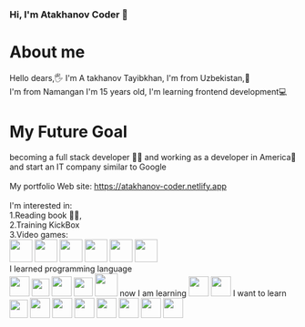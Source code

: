### Hi, I'm Atakhanov Coder 👋

<h1>About me</h1>
Hello dears,🖐 I'm A takhanov Tayibkhan, I'm from Uzbekistan,📍<br>
I'm from Namangan I'm 15 years old, I'm learning frontend development💻<br>
<h1>My Future Goal</h1>
becoming a full stack developer 👩‍💻 and working as a developer in America🧰<br>
and start an IT company similar to Google<br>
<br>
My portfolio Web site: <a href="https://atakhanov-coder.netlify.app/">https://atakhanov-coder.netlify.app</a>
<br>
<br>
I'm interested in: <br>
1.Reading book 👨‍🎓, <br>
2.Training KickBox <br>
3.Video games:<br><div style="display: inline-block;">
  <img src="https://upload.wikimedia.org/wikipedia/commons/thumb/8/83/Steam_icon_logo.svg/640px-Steam_icon_logo.svg.png" width="40px">
  <img src="https://cnlgaming.gg/wp-content/uploads/ava-CSGO.png" width="40px">
  <img src="https://seeklogo.com/images/M/minecraft-logo-5EAD3A1535-seeklogo.com.png" width="40px">
  <img src="https://avatanplus.com/files/resources/original/573b41b55e2f1154bf78ac8a.png" width="40px">
  <img src="https://images-wixmp-ed30a86b8c4ca887773594c2.wixmp.com/f/ef02abe3-63cc-4dfa-8eab-5543cf3bcf4f/dde2pfh-9b2acce1-5c98-42f5-8fec-f743b2b1b680.png?token=eyJ0eXAiOiJKV1QiLCJhbGciOiJIUzI1NiJ9.eyJzdWIiOiJ1cm46YXBwOjdlMGQxODg5ODIyNjQzNzNhNWYwZDQxNWVhMGQyNmUwIiwiaXNzIjoidXJuOmFwcDo3ZTBkMTg4OTgyMjY0MzczYTVmMGQ0MTVlYTBkMjZlMCIsIm9iaiI6W1t7InBhdGgiOiJcL2ZcL2VmMDJhYmUzLTYzY2MtNGRmYS04ZWFiLTU1NDNjZjNiY2Y0ZlwvZGRlMnBmaC05YjJhY2NlMS01Yzk4LTQyZjUtOGZlYy1mNzQzYjJiMWI2ODAucG5nIn1dXSwiYXVkIjpbInVybjpzZXJ2aWNlOmZpbGUuZG93bmxvYWQiXX0.fx_g84XH2cocCKhAc89KVV_sLu5OkCXLfc1VW0ZjOSI" width="40px">
  <img src="" width="40px">
</div>
<br>
I learned programming language<br>
<div style="display: inline-block;">
<img src="https://cdn-icons-png.flaticon.com/512/174/174854.png?w=360" width="35px">
<img src="https://static.cdnlogo.com/logos/c/18/css.svg" width="31px">
<img src="https://git-scm.com/images/logos/downloads/Git-Icon-1788C.png" width="35px">
<img src="https://cdn-icons-png.flaticon.com/512/25/25231.png" width="33px">
<img src="https://getbootstrap.com/docs/5.0/assets/brand/bootstrap-logo.svg" width="40px">
</div>
now I am learning
<div style="display: inline-block;">
  <img src="https://upload.wikimedia.org/wikipedia/commons/thumb/9/99/Unofficial_JavaScript_logo_2.svg/1024px-Unofficial_JavaScript_logo_2.svg.png" width="35px">
  <img src="https://upload.wikimedia.org/wikipedia/commons/thumb/9/95/Vue.js_Logo_2.svg/2367px-Vue.js_Logo_2.svg.png" width="35px">
</div>
I want to learn
<div style="display: inline-block;">
  <img src="https://upload.wikimedia.org/wikipedia/commons/thumb/9/96/Sass_Logo_Color.svg/1280px-Sass_Logo_Color.svg.png" width="32px">
  <img src="https://seeklogo.com/images/T/tailwind-css-logo-5AD4175897-seeklogo.com.png" width="35px">
  <img src="https://iconape.com/wp-content/png_logo_vector/typescript.png" width="35px">
  <img src="https://cdn.worldvectorlogo.com/logos/jquery-4.svg" width="35px">
  <img src="https://user-images.githubusercontent.com/7110136/29002857-9e802f08-7ab4-11e7-9c31-604b5d0d0c19.png" width="35px">
  <img src="https://miro.medium.com/max/500/1*cPh7ujRIfcHAy4kW2ADGOw.png" width="35px">
  <img src="https://cdn.worldvectorlogo.com/logos/redux.svg" width="35px">
  <img src="https://cdn-icons-png.flaticon.com/512/5968/5968322.png" width="35px">
</div>
